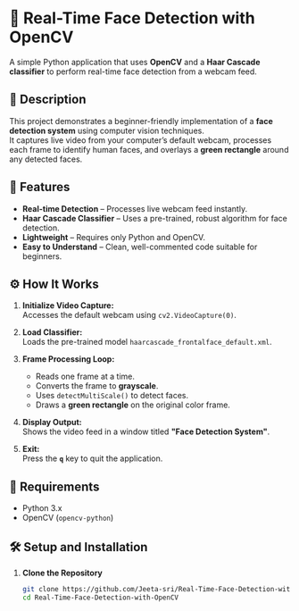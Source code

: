 
# 🧠 Real-Time Face Detection with OpenCV

A simple Python application that uses **OpenCV** and a **Haar Cascade classifier** to perform real-time face detection from a webcam feed.



## 📘 Description

This project demonstrates a beginner-friendly implementation of a **face detection system** using computer vision techniques.  
It captures live video from your computer’s default webcam, processes each frame to identify human faces, and overlays a **green rectangle** around any detected faces.



## 🚀 Features

- **Real-time Detection** – Processes live webcam feed instantly.  
- **Haar Cascade Classifier** – Uses a pre-trained, robust algorithm for face detection.  
- **Lightweight** – Requires only Python and OpenCV.  
- **Easy to Understand** – Clean, well-commented code suitable for beginners.



## ⚙️ How It Works

1. **Initialize Video Capture:**  
   Accesses the default webcam using `cv2.VideoCapture(0)`.

2. **Load Classifier:**  
   Loads the pre-trained model `haarcascade_frontalface_default.xml`.

3. **Frame Processing Loop:**  
   - Reads one frame at a time.  
   - Converts the frame to **grayscale**.  
   - Uses `detectMultiScale()` to detect faces.  
   - Draws a **green rectangle** on the original color frame.

4. **Display Output:**  
   Shows the video feed in a window titled **"Face Detection System"**.

5. **Exit:**  
   Press the **`q`** key to quit the application.



## 🧩 Requirements

- Python 3.x  
- OpenCV (`opencv-python`)



## 🛠️ Setup and Installation

1. **Clone the Repository**

   ```bash
   git clone https://github.com/Jeeta-sri/Real-Time-Face-Detection-with-OpenCV
   cd Real-Time-Face-Detection-with-OpenCV
````


